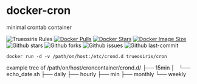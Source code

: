 # docker-cron
minimal crontab container

![Trueosiris Rules](https://img.shields.io/badge/trueosiris-rules-f08060)
[![Docker Pulls](https://badgen.net/docker/pulls/trueosiris/cron?icon=docker&label=pulls)](https://hub.docker.com/r/trueosiris/cron/)
[![Docker Stars](https://badgen.net/docker/stars/trueosiris/cron?icon=docker&label=stars)](https://hub.docker.com/r/trueosiris/cron/)
[![Docker Image Size](https://badgen.net/docker/size/trueosiris/cron?icon=docker&label=image%20size)](https://hub.docker.com/r/trueosiris/cron/)
![Github stars](https://badgen.net/github/stars/trueosiris/docker-cron?icon=github&label=stars)
![Github forks](https://badgen.net/github/forks/trueosiris/docker-cron?icon=github&label=forks)
![Github issues](https://img.shields.io/github/issues/TrueOsiris/docker-cron)
![Github last-commit](https://img.shields.io/github/last-commit/TrueOsiris/docker-cron)

```
docker run -d -v /path/on/host:/etc/crond.d trueosiris/cron
```

example tree of /path/on/host/croncontainer/crond.d/
├── 15min
│   └── echo_date.sh
├── daily
├── hourly
├── min
├── monthly
└── weekly

